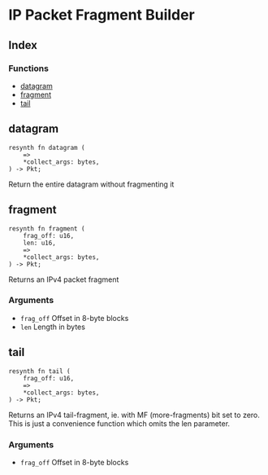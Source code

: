  # IP Packet Fragment Builder
## Index


### Functions

- [datagram](#datagram)
- [fragment](#fragment)
- [tail](#tail)



## datagram
```resynth
resynth fn datagram (
    =>
    *collect_args: bytes,
) -> Pkt;
```
 Return the entire datagram without fragmenting it

## fragment
```resynth
resynth fn fragment (
    frag_off: u16,
    len: u16,
    =>
    *collect_args: bytes,
) -> Pkt;
```
 Returns an IPv4 packet fragment

 ### Arguments
 * `frag_off` Offset in 8-byte blocks
 * `len` Length in bytes

## tail
```resynth
resynth fn tail (
    frag_off: u16,
    =>
    *collect_args: bytes,
) -> Pkt;
```
 Returns an IPv4 tail-fragment, ie. with MF (more-fragments) bit set to zero.
 This is just a convenience function which omits the len parameter.

 ### Arguments
 * `frag_off` Offset in 8-byte blocks
